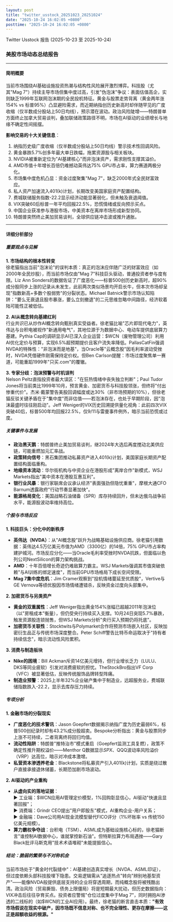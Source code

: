 ```yaml
---
layout: post
title: "twitter_usstock_20251023_20251024"
date: "2025-10-24 16:02:05 +0800"
posttime: "2025-10-24 16:02:05 +0800"
---
```


Twitter Usstock 报告 (2025-10-23 至 2025-10-24)

### 美股市场动态总结报告  

---

#### **简明概要**  
当前市场围绕AI基础设施投资热潮与结构性风险展开激烈博弈。科技股（尤其"Mag 7"）持续主导市场但集中度过高，引发"伪泡沫"争议：表面估值高企，实则缺乏1999年互联网泡沫期的全民投机特征。黄金与股票走势背离（黄金两年涨154% vs 标普95%）凸显避险需求，而近期纳指创历史新高时却伴随罕见的广度收缩（仅半数成分股站上50日均线），预示潜在波动。政治风险陡增——特朗普单方面终止加拿大贸易谈判，叠加联储政策路径不明，市场在AI驱动的业绩增长与地缘不确定性间摇摆。  

**影响交易的十大关键信息**：  
1. 纳指历史级广度收缩（仅半数成分股站上50日均线）警示技术性回调风险。  
2. 黄金暴跌5.7%创多年最大单日跌幅，拖累资源股与相关板块。  
3. NVIDIA被重新定位为"AI基建核心"而非泡沫资产，需求刚性支撑其溢价。  
4. AMD市值十年增长百倍仍难撼动英伟达75% GPU市占率，算力赛道两极分化。  
5. 市场集中度危机凸显：资金过度聚集"Mag 7"，缺乏2000年式全民财富效应。  
6. 私人资产加速流入401(k)计划，长期改变美国家庭资产配置结构。  
7. 费城联储服务指数-22.2显示经济动能显著弱化，但未触及衰退阈值。  
8. VIX突破60后标普一年平均回报22.5%，恐慌情绪或反向预示买点。  
9. 中国企业获准参与港股市场，中美资本在离岸市场形成新型协同。  
10. 特朗普突然终止美加贸易谈判，全球供应链冲击波或推升通胀。  

---

#### **详细分析部分**  

##### **重要观点与见解**  
**1. 市场结构的根本性转变**  
徐老猫指出当前"泡沫论"的误判本质：真正的泡沫应伴随广泛的财富效应（如2000年全民炒股），而当前市场仅由"Mag 7"科技巨头驱动，普通投资者参与度有限。Liz Ann Sonders的数据佐证了广度恶化——标普500创历史新高时，超90%成分股同步上涨的记录从未发生，此前两次类似场景均开启长牛，但本次市场却呈现"指数新高+多数个股弱势"的分裂状态。Michael Batnick警示市场认知陷阱："要么无衰退且股市暴涨，要么立刻撤退"的二元思维忽略中间路径，经济软着陆可能性正被低估。  

**2. AI从概念转向基建红利**  
行业共识已从炒作AI概念转向甄别真实受益者。徐老猫比喻"芯片即现代电力"，英伟达与台积电被视作"新通用电气"，其地位源于为数据中心、电动车提供底层算力基建。Pythia Cap的调研显示AI已深入企业运营：$WCN（废物管理公司）利用AI优化定价与预算，实现6.5%超预期提价且客户流失率降低。PallasCatFin强调NVDA的特殊性："非泡沫而是地基"，当Oracle等"云概念股"因毛利率波动受挫时，NVDA凭借硬件刚需保持定价权。但Ben Carlson提醒：市场过度聚焦单一赛道，可能重蹈1999年"只买.com"的覆辙。  

**3. 专家分歧：泡沫预警与时机误判**  
Nelson Peltz直指投资者最大误区："在狂热情绪中丧失独立判断"；Paul Tudor Jones将当前类比1999年10月，预言黄金、加密货币与科技股领涨，但终将"付出惨重代价"。杰米·戴蒙警告美股回调幅度或达30%（非市场预期的10%），但徐老猫反驳关键矛盾在于"集中度"而非估值——若泡沫存在，也处于早期阶段，因"泡沫最盛时往往刚启动"。Jeff Weniger的VIX历史回溯提供量化视角：此前四次VIX突破40后，标普500年均回报22.5%，仅9/11与雷曼事件例外，暗示当前恐慌或过度。  

##### **关键事件与发展**  
- **政治黑天鹅**：特朗普终止美加贸易谈判，继2024年大选后再度搅动北美供应链，可能重燃加元汇率战。  
- **政策转向信号**：黑石集团推动私募资产进入401(k)计划，美国家庭长期资产配置结构面临重构。  
- **地缘资本流动**：华尔街机构与中资企业在港股形成"离岸合作"新模式，WSJ Markets指出"美中资本在港股互惠互利"。  
- **银行业风暴**：银行家联席会议承认经济"表面强劲但隐忧重重"，摩根大通CFO Barnum透露政府"行动节奏显著加快"。  
- **能源格局变化**：美国战略石油储备（SPR）库存持续回升，但未达俄乌战争前水平，能源股波动率维持高位。  

##### **个股与市场反应**  
**1. 科技巨头：分化中的新秩序**  
- **英伟达（NVDA）**：从"AI概念股"跃升为战略基础设施供应商。徐老猫引用数据：英伟达4.5万亿美元市值为AMD（3300亿）的14倍，75% GPU市占率构建护城河。市场反应分化——当Oracle毛利率受挫时NVDA抗跌，但面临以色列公司NextSilicon的算力架构挑战。  
- **AMD**：十年百倍增长奇迹仍难敌算力霸主。WSJ Markets强调其市值突破依赖"与AI训练的绑定速度"，而当前GPU市场格局下成长空间受限。  
- **Mag 7集中度危机**：Jim Cramer观察到"投机情绪蔓延至优质股"，Vertive与GE Vernova等绩优股因市场情绪遭错杀，反映资金过度向头部集中。  

**2. 加密货币与另类资产**  
- **黄金的双重属性**：Jeff Weniger指出黄金154%涨幅已超越2011年泡沫位（以"房租成本"衡量），但仍受央行持续买入支撑。10月24日突现5.7%暴跌，触发资源股连锁抛售，但WSJ Markets分析"央行买入预期仍将托底"。  
- **加密货币关联性**：Stocktwits与Polymarket合作将预测市场嵌入社区，反映加密衍生品正与传统市场深度整合。Peter Schiff警告比特币命运取决于"持有者持续信念"，暗示流动性风险累积。  

**3. 消费与制造板块**  
- **Nike的困境**：Bill Ackman斥资14亿美元增持，但行业增长乏力（LULU、DKS等同业疲软）引发对消费疲软的担忧。TheStockBro指出VF Corp（VFC）被显著低估，反映传统服饰品牌转型阵痛。  
- **制造业预警**：2025上半年32%企业破产集中于制造业，远超服务业，费城联储指数跌入-22.2，显示去库存压力持续。  

##### **专项分析**  

**1. 金融市场的分裂现实**  
- **广度恶化的技术警讯**：Jason Goepfert数据揭示纳指广度为历史最弱6%，标普500创纪录时却有43.2%成分股超卖。Bespoke分析指出：黄金与股票同步上涨不可持续，二者背离终将回归均值。  
- **流动性陷阱**：特朗普"推特治市"模式重启（Goepfert监测工具复燃），政策不确定性推升期权溢价——Menthor Q数据显示$SPX、$QQQ波动率风险溢价（VRP）达高位，暗示对冲成本激增。  
- **私营资本渗透养老金**：Blackstone将私募资产引入401(k)计划，实质是绕过散户直接承接退休储蓄，长期恐加剧市场波动。  

**2. AI驱动的产业重构**  
- **从虚向实的落地证据**：  
  ▶ 工业端：$WCN应用AI管理定价模型，1%回购彰显信心，AI驱动"快速且显著回报"；  
  ▶ 消费端：Grindr CEO提出"用户即股东"模式，AI重构企业-用户关系；  
  ▶ 金融端：Dave公司用AI现金流模型替代FICO评分（1%坏账率 vs 传统150亿美元规模）。  
- **算力霸权争夺战**：台积电（TSM）、ASML成为基础设施核心标的，徐老猫断言"谁控制AI数据中心，谁就掌控新石油"。但特斯拉算力布局遇挫——Gary Black批评马斯克用"技术术语堆砌"未能提振信心。  

##### **结论：脆弱的繁荣与不对称机会**  
当前市场处于"黄金时代裂缝中"：AI基建创造真实增长（NVDA、ASML印证），但过度依赖头部科技股埋下隐患。交易逻辑需从"追逐热点"转向"辨别地基型资产"——能像NVDA般提供底层支持的企业将穿透周期，而纯概念股将被残酷出清。政治风险（贸易撕毁、债务上限僵局）将是短期最大扰动，但历史数据指向：VIX冲击后往往孕育买点。投资者应警惕"仓位过度集中于Mag 7"，同时拥抱AI渗透的二线标的（如$WCN的工业AI应用）。最终，徐老猫的断言直击本质：**"有效市场假说在现实中破产，因市场既不信息对称、也不完全理性、更存在摩擦——这正是超额收益的根源。"**